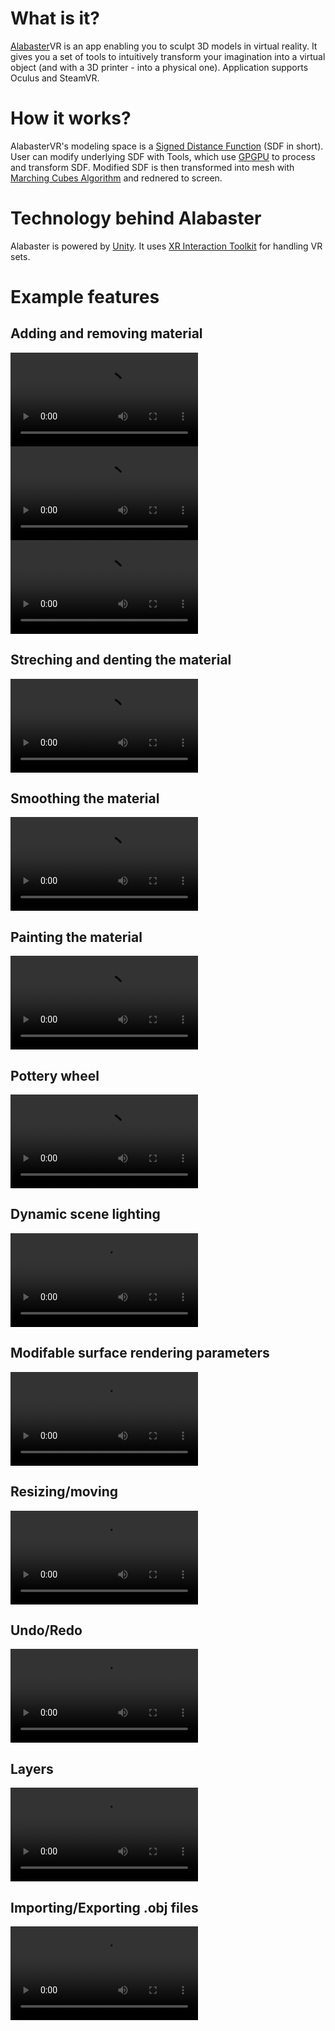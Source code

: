 # What is it?
[Alabaster](https://en.wikipedia.org/wiki/Alabaster)VR is an app enabling you to sculpt 3D models in virtual reality. It gives you a set of tools to intuitively transform your imagination into a virtual object (and with a 3D printer - into a physical one). Application supports Oculus and SteamVR.
# How it works?
AlabasterVR's modeling space is a [Signed Distance Function](https://en.wikipedia.org/wiki/Signed_distance_function) (SDF in short). User can modify underlying SDF with Tools, which use [GPGPU](https://en.wikipedia.org/wiki/General-purpose_computing_on_graphics_processing_units) to process and transform SDF. Modified SDF is then transformed into mesh with [Marching Cubes Algorithm](https://en.wikipedia.org/wiki/Marching_cubes) and rednered to screen.

# Technology behind Alabaster
Alabaster is powered by [Unity](https://unity.com/). It uses [XR Interaction Toolkit](https://docs.unity3d.com/Packages/com.unity.xr.interaction.toolkit@0.9/manual/index.html) for handling VR sets.
# Example features

## Adding and removing material
![](Videos/material-tool-add.mp4)
![](Videos/material-tool-remove.mp4)
![](Videos/material-tool-color.mp4)

## Streching and denting the material
![](Videos/move-tool.mp4)

## Smoothing the material
![](Videos/smooth-tool.mp4)

## Painting the material
![](Videos/paint-tool.mp4)

## Pottery wheel
![](Videos/pottery-wheel.mp4)

## Dynamic scene lighting
![](Videos/scene-light.mp4)

## Modifable surface rendering parameters
![](Videos/render-types.mp4)

## Resizing/moving
![](Videos/resizing-moving.mp4)

## Undo/Redo
![](Videos/undo-redo.mp4)

## Layers
![](Videos/layers.mp4)

## Importing/Exporting .obj files
![](Videos/import.mp4)
